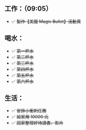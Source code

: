 ## 工作：（09:05）

- ✅ ~~製作【美國 Magic Bullet】活動頁~~

## 喝水：

- ✅ ~~第一杯水~~
- ✅ ~~第二杯水~~
- ✅ ~~第三杯水~~
- ✅ ~~第四杯水~~
- ✅ ~~第五杯水~~
- ✅ ~~第六杯水~~

## 生活：

- ✅ ~~安排小衝刺任務~~
- ✅ ~~給家用 10000 元~~
- ✅ ~~回家整理好待讀書、影片~~
